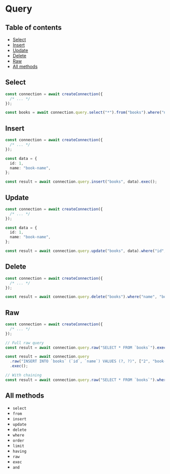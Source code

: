 # Query

## Table of contents

- [Select](#select)
- [Insert](#insert)
- [Update](#update)
- [Delete](#delete)
- [Raw](#raw)
- [All methods](#all-methods)

## Select

```ts
const connection = await createConnection({
  /* ... */
});

const books = await connection.query.select("*").from("books").where("name", "some-book-name").exec();
```

## Insert

```ts
const connection = await createConnection({
  /* ... */
});

const data = {
  id: 1,
  name: "book-name",
};

const result = await connection.query.insert("books", data).exec();
```

## Update

```ts
const connection = await createConnection({
  /* ... */
});

const data = {
  id: 1,
  name: "book-name",
};

const result = await connection.query.update("books", data).where("id", data.id).exec();
```

## Delete

```ts
const connection = await createConnection({
  /* ... */
});

const result = await connection.query.delete("books").where("name", "book-name").exec();
```

## Raw

```ts
const connection = await createConnection({
  /* ... */
});

// Full raw query
const result = await connection.query.raw("SELECT * FROM `books`").exec();

const result = await connection.query
  .raw("INSERT INTO `books` (`id`, `name`) VALUES (?, ?)", ["2", "book-name"])
  .exec();

// With chaining
const result = await connection.query.raw("SELECT * FROM `books`").where("name", "cool-book-name").exec();
```

## All methods

- `select`
- `from`
- `insert`
- `update`
- `delete`
- `where`
- `order`
- `limit`
- `having`
- `raw`
- `exec`
- `and`
